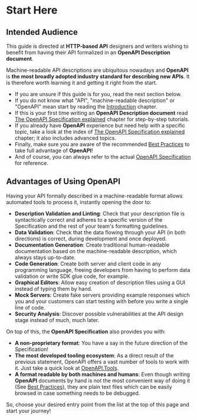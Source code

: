 # Start Here

## Intended Audience

This guide is directed at **HTTP-based API** designers and writers wishing to benefit from having their API formalized in an **OpenAPI Description document**.

Machine-readable API descriptions are ubiquitous nowadays and **OpenAPI** is **the most broadly adopted industry standard for describing new APIs**. It is therefore worth learning it and getting it right from the start.

- If you are unsure if this guide is for you, read the next section below.
- If you do not know what "API", "machine-readable description" or "OpenAPI" mean start by reading the [Introduction](introduction.md) chapter.
- If this is your first time writing an **OpenAPI Description document** read [The OpenAPI Specification explained](specification.md) chapter for step-by-step tutorials.
- If you already have **OpenAPI** experience but need help with a specific topic, take a look at the index of [The OpenAPI Specification explained](specification.md) chapter; it also includes advanced topics.
- Finally, make sure you are aware of the recommended [Best Practices](best-practices.md) to take full advantage of **OpenAPI**!
- And of course, you can always refer to the actual [OpenAPI Specification](http://spec.openapis.org/oas/v3.0.3) for reference.

## Advantages of Using OpenAPI

Having your API formally described in a machine-readable format allows automated tools to process it, instantly opening the door to:

- **Description Validation and Linting**: Check that your description file is syntactically correct and adheres to a specific version of the Specification and the rest of your team's formatting guidelines.
- **Data Validation**: Check that the data flowing through your API (in both directions) is correct, during development and once deployed.
- **Documentation Generation**: Create traditional human-readable documentation based on the machine-readable description, which always stays up-to-date.
- **Code Generation**: Create both server and client code in any programming language, freeing developers from having to perform data validation or write SDK glue code, for example.
- **Graphical Editors**: Allow easy creation of description files using a GUI instead of typing them by hand.
- **Mock Servers**: Create fake servers providing example responses which you and your customers can start testing with before you write a single line of code.
- **Security Analysis**: Discover possible vulnerabilities at the API design stage instead of much, much later.

On top of this, the **OpenAPI Specification** also provides you with:

- **A non-proprietary format**: You have a say in the future direction of the Specification!
- **The most developed tooling ecosystem**: As a direct result of the previous statement, OpenAPI offers a vast number of tools to work with it. Just take a quick look at [OpenAPI.Tools](https://openapi.tools/).
- **A format readable by both machines and humans**: Even though writing **OpenAPI** documents by hand is not the most convenient way of doing it (See [Best Practices](best-practices.md)), they are plain text files which can be easily browsed in case something needs to be debugged.

So, choose your desired entry point from the list at the top of this page and start your journey!
